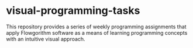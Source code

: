 # visual-programming-tasks
This repository provides a series of weekly programming assignments that apply Flowgorithm software as a means of learning programming concepts with an intuitive visual approach.
